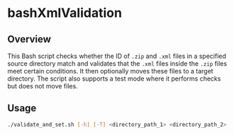 # bashXmlValidation

## Overview

This Bash script checks whether the ID of `.zip` and `.xml` files in a specified source directory match and validates that the `.xml` files inside the `.zip` files meet certain conditions. 
It then optionally moves these files to a target directory. The script also supports a test mode where it performs checks but does not move files.

## Usage

```bash
./validate_and_set.sh [-h] [-T] <directory_path_1> <directory_path_2>
